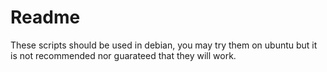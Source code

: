 # Readme

These scripts should be used in debian, you may try them on ubuntu but it is not recommended nor guarateed that they will work.
